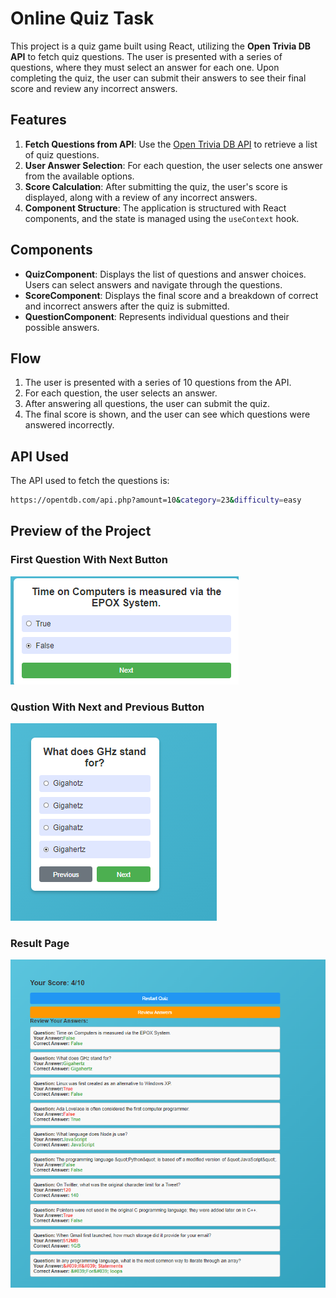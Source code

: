 # Online Quiz Task

This project is a quiz game built using React, utilizing the **Open Trivia DB API** to fetch quiz questions. The user is presented with a series of questions, where they must select an answer for each one. Upon completing the quiz, the user can submit their answers to see their final score and review any incorrect answers.

## Features

1. **Fetch Questions from API**: Use the [Open Trivia DB API](https://opentdb.com/api.php?amount=10&category=23&difficulty=easy) to retrieve a list of quiz questions.
2. **User Answer Selection**: For each question, the user selects one answer from the available options.
3. **Score Calculation**: After submitting the quiz, the user's score is displayed, along with a review of any incorrect answers.
4. **Component Structure**: The application is structured with React components, and the state is managed using the `useContext` hook.

## Components

- **QuizComponent**: Displays the list of questions and answer choices. Users can select answers and navigate through the questions.
- **ScoreComponent**: Displays the final score and a breakdown of correct and incorrect answers after the quiz is submitted.
- **QuestionComponent**: Represents individual questions and their possible answers.

## Flow

1. The user is presented with a series of 10 questions from the API.
2. For each question, the user selects an answer.
3. After answering all questions, the user can submit the quiz.
4. The final score is shown, and the user can see which questions were answered incorrectly.

## API Used

The API used to fetch the questions is:

```bash
https://opentdb.com/api.php?amount=10&category=23&difficulty=easy
```
## Preview of the Project 

### First Question With Next Button
![First Question](public/assets/image1.png)

### Qustion With Next and Previous Button
![Qustion With Next and Previous Button](public/assets/image2.png)

### Result Page
![Result Page](public/assets/image.png)
